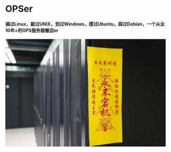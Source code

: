 # OPSer
#### 搞过Linux，敲过UNIX，划过Windows，摸过Ubuntu，踩过Debian，一个从业10年+的OPS服务器搬运er


<img src="/图库/神灵/nodown.jpg">


